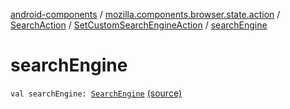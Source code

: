 [android-components](../../../index.md) / [mozilla.components.browser.state.action](../../index.md) / [SearchAction](../index.md) / [SetCustomSearchEngineAction](index.md) / [searchEngine](./search-engine.md)

# searchEngine

`val searchEngine: `[`SearchEngine`](../../../mozilla.components.browser.state.search/-search-engine/index.md) [(source)](https://github.com/mozilla-mobile/android-components/blob/master/components/browser/state/src/main/java/mozilla/components/browser/state/action/BrowserAction.kt#L753)